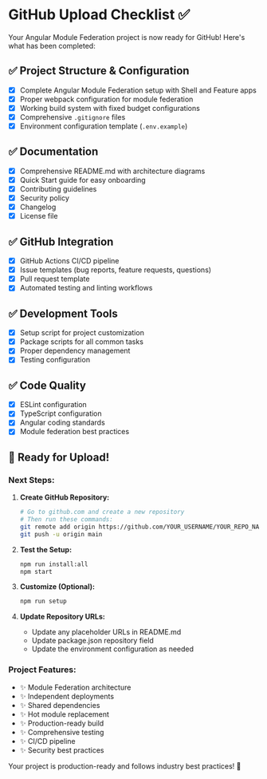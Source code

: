 # GitHub Upload Checklist ✅

Your Angular Module Federation project is now ready for GitHub! Here's what has been completed:

## ✅ Project Structure & Configuration
- [x] Complete Angular Module Federation setup with Shell and Feature apps
- [x] Proper webpack configuration for module federation
- [x] Working build system with fixed budget configurations
- [x] Comprehensive `.gitignore` files
- [x] Environment configuration template (`.env.example`)

## ✅ Documentation
- [x] Comprehensive README.md with architecture diagrams
- [x] Quick Start guide for easy onboarding
- [x] Contributing guidelines
- [x] Security policy
- [x] Changelog
- [x] License file

## ✅ GitHub Integration
- [x] GitHub Actions CI/CD pipeline
- [x] Issue templates (bug reports, feature requests, questions)
- [x] Pull request template
- [x] Automated testing and linting workflows

## ✅ Development Tools
- [x] Setup script for project customization
- [x] Package scripts for all common tasks
- [x] Proper dependency management
- [x] Testing configuration

## ✅ Code Quality
- [x] ESLint configuration
- [x] TypeScript configuration
- [x] Angular coding standards
- [x] Module federation best practices

## 🚀 Ready for Upload!

### Next Steps:

1. **Create GitHub Repository:**
   ```bash
   # Go to github.com and create a new repository
   # Then run these commands:
   git remote add origin https://github.com/YOUR_USERNAME/YOUR_REPO_NAME.git
   git push -u origin main
   ```

2. **Test the Setup:**
   ```bash
   npm run install:all
   npm start
   ```

3. **Customize (Optional):**
   ```bash
   npm run setup
   ```

4. **Update Repository URLs:**
   - Update any placeholder URLs in README.md
   - Update package.json repository field
   - Update the environment configuration as needed

### Project Features:
- ✨ Module Federation architecture
- ✨ Independent deployments
- ✨ Shared dependencies
- ✨ Hot module replacement
- ✨ Production-ready build
- ✨ Comprehensive testing
- ✨ CI/CD pipeline
- ✨ Security best practices

Your project is production-ready and follows industry best practices! 🎉
